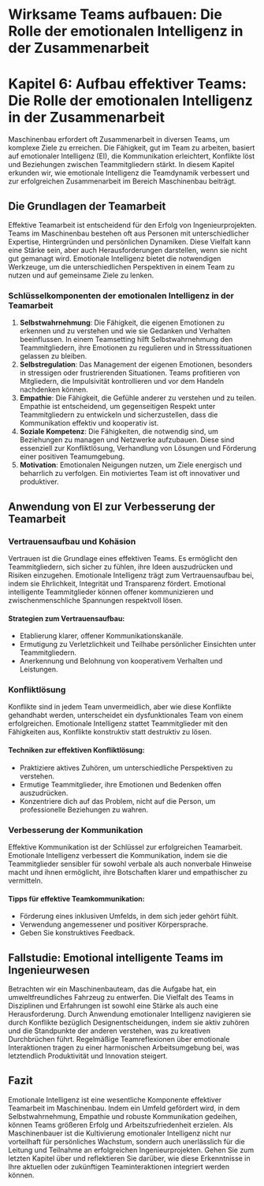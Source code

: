 # Wirksame Teams aufbauen: Die Rolle der emotionalen Intelligenz in der Zusammenarbeit

# Kapitel 6: Aufbau effektiver Teams: Die Rolle der emotionalen Intelligenz in der Zusammenarbeit

Maschinenbau erfordert oft Zusammenarbeit in diversen Teams, um komplexe Ziele zu erreichen. Die Fähigkeit, gut im Team zu arbeiten, basiert auf emotionaler Intelligenz (EI), die Kommunikation erleichtert, Konflikte löst und Beziehungen zwischen Teammitgliedern stärkt. In diesem Kapitel erkunden wir, wie emotionale Intelligenz die Teamdynamik verbessert und zur erfolgreichen Zusammenarbeit im Bereich Maschinenbau beiträgt.

## Die Grundlagen der Teamarbeit

Effektive Teamarbeit ist entscheidend für den Erfolg von Ingenieurprojekten. Teams im Maschinenbau bestehen oft aus Personen mit unterschiedlicher Expertise, Hintergründen und persönlichen Dynamiken. Diese Vielfalt kann eine Stärke sein, aber auch Herausforderungen darstellen, wenn sie nicht gut gemanagt wird. Emotionale Intelligenz bietet die notwendigen Werkzeuge, um die unterschiedlichen Perspektiven in einem Team zu nutzen und auf gemeinsame Ziele zu lenken.

### Schlüsselkomponenten der emotionalen Intelligenz in der Teamarbeit

1. **Selbstwahrnehmung**: Die Fähigkeit, die eigenen Emotionen zu erkennen und zu verstehen und wie sie Gedanken und Verhalten beeinflussen. In einem Teamsetting hilft Selbstwahrnehmung den Teammitgliedern, ihre Emotionen zu regulieren und in Stresssituationen gelassen zu bleiben.
2. **Selbstregulation**: Das Management der eigenen Emotionen, besonders in stressigen oder frustrierenden Situationen. Teams profitieren von Mitgliedern, die Impulsivität kontrollieren und vor dem Handeln nachdenken können.
3. **Empathie**: Die Fähigkeit, die Gefühle anderer zu verstehen und zu teilen. Empathie ist entscheidend, um gegenseitigen Respekt unter Teammitgliedern zu entwickeln und sicherzustellen, dass die Kommunikation effektiv und kooperativ ist.
4. **Soziale Kompetenz**: Die Fähigkeiten, die notwendig sind, um Beziehungen zu managen und Netzwerke aufzubauen. Diese sind essenziell zur Konfliktlösung, Verhandlung von Lösungen und Förderung einer positiven Teamumgebung.
5. **Motivation**: Emotionalen Neigungen nutzen, um Ziele energisch und beharrlich zu verfolgen. Ein motiviertes Team ist oft innovativer und produktiver.

## Anwendung von EI zur Verbesserung der Teamarbeit

### Vertrauensaufbau und Kohäsion

Vertrauen ist die Grundlage eines effektiven Teams. Es ermöglicht den Teammitgliedern, sich sicher zu fühlen, ihre Ideen auszudrücken und Risiken einzugehen. Emotionale Intelligenz trägt zum Vertrauensaufbau bei, indem sie Ehrlichkeit, Integrität und Transparenz fördert. Emotional intelligente Teammitglieder können offener kommunizieren und zwischenmenschliche Spannungen respektvoll lösen.

#### **Strategien zum Vertrauensaufbau:**

* Etablierung klarer, offener Kommunikationskanäle.
* Ermutigung zu Verletzlichkeit und Teilhabe persönlicher Einsichten unter Teammitgliedern.
* Anerkennung und Belohnung von kooperativem Verhalten und Leistungen.

### Konfliktlösung

Konflikte sind in jedem Team unvermeidlich, aber wie diese Konflikte gehandhabt werden, unterscheidet ein dysfunktionales Team von einem erfolgreichen. Emotionale Intelligenz stattet Teammitglieder mit den Fähigkeiten aus, Konflikte konstruktiv statt destruktiv zu lösen.

#### **Techniken zur effektiven Konfliktlösung:**

* Praktiziere aktives Zuhören, um unterschiedliche Perspektiven zu verstehen.
* Ermutige Teammitglieder, ihre Emotionen und Bedenken offen auszudrücken.
* Konzentriere dich auf das Problem, nicht auf die Person, um professionelle Beziehungen zu wahren.

### Verbesserung der Kommunikation

Effektive Kommunikation ist der Schlüssel zur erfolgreichen Teamarbeit. Emotionale Intelligenz verbessert die Kommunikation, indem sie die Teammitglieder sensibler für sowohl verbale als auch nonverbale Hinweise macht und ihnen ermöglicht, ihre Botschaften klarer und empathischer zu vermitteln.

#### **Tipps für effektive Teamkommunikation:**

* Förderung eines inklusiven Umfelds, in dem sich jeder gehört fühlt.
* Verwendung angemessener und positiver Körpersprache.
* Geben Sie konstruktives Feedback.

## Fallstudie: Emotional intelligente Teams im Ingenieurwesen

Betrachten wir ein Maschinenbauteam, das die Aufgabe hat, ein umweltfreundliches Fahrzeug zu entwerfen. Die Vielfalt des Teams in Disziplinen und Erfahrungen ist sowohl eine Stärke als auch eine Herausforderung. Durch Anwendung emotionaler Intelligenz navigieren sie durch Konflikte bezüglich Designentscheidungen, indem sie aktiv zuhören und die Standpunkte der anderen verstehen, was zu kreativen Durchbrüchen führt. Regelmäßige Teamreflexionen über emotionale Interaktionen tragen zu einer harmonischen Arbeitsumgebung bei, was letztendlich Produktivität und Innovation steigert.

## Fazit

Emotionale Intelligenz ist eine wesentliche Komponente effektiver Teamarbeit im Maschinenbau. Indem ein Umfeld gefördert wird, in dem Selbstwahrnehmung, Empathie und robuste Kommunikation gedeihen, können Teams größeren Erfolg und Arbeitszufriedenheit erzielen. Als Maschinenbauer ist die Kultivierung emotionaler Intelligenz nicht nur vorteilhaft für persönliches Wachstum, sondern auch unerlässlich für die Leitung und Teilnahme an erfolgreichen Ingenieurprojekten. Gehen Sie zum letzten Kapitel über und reflektieren Sie darüber, wie diese Erkenntnisse in Ihre aktuellen oder zukünftigen Teaminteraktionen integriert werden können.